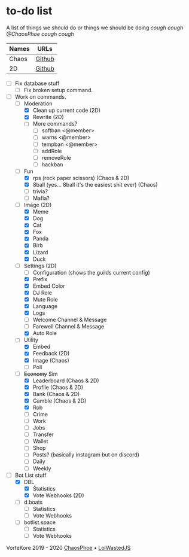 # to-do list

A list of things we should do or things we should be doing *cough cough @ChaosPhoe cough cough*  

| Names |                   URLs                   |
| :---- | :--------------------------------------: |
| Chaos |  [Github](https://github.com/chaosphoe)  |
| 2D    | [Github](https://github.com/lolwastedjs) |

- [ ] Fix database stuff
  - [ ] Fix broken setup command.
- [ ] Work on commands.
  - [ ] Moderation
    - [x] Clean up current code (2D)
    - [x] Rewrite (2D)
    - [ ] More commands?
      - [ ] softban <@member> <reason>
      - [ ] warns <@member>
      - [ ] tempban <@member> <reason>
      - [ ] addRole <member> <role> <reason>
      - [ ] removeRole <member> <role> <reason>
      - [ ] hackban <member> <reason>
  - [ ] Fun
    - [x] rps (rock paper scissors) (Chaos & 2D)
    - [x] 8ball (yes... 8ball it's the easiest shit ever) (Chaos)
    - [ ] trivia?
    - [ ] Mafia?
  - [ ] Image (2D)
    - [x] Meme
    - [x] Dog
    - [x] Cat
    - [x] Fox
    - [x] Panda
    - [x] Birb
    - [x] Lizard
    - [x] Duck
  - [ ] Settings (2D)
    - [ ] Configuration (shows the guilds current config)
    - [x] Prefix
    - [x] Embed Color
    - [x] DJ Role
    - [x] Mute Role
    - [x] Language
    - [x] Logs
    - [ ] Welcome Channel & Message
    - [ ] Farewell Channel & Message
    - [x] Auto Role
  - [ ] Utility
    - [x] Embed
    - [x] Feedback (2D)
    - [x] Image (Chaos)
    - [ ] Poll
  - [ ] ~~Economy~~ Sim
    - [x] Leaderboard (Chaos & 2D)
    - [x] Profile (Chaos & 2D)
    - [x] Bank (Chaos & 2D)
    - [x] Gamble (Chaos & 2D)
    - [x] Rob
    - [ ] Crime
    - [ ] Work
    - [ ] Jobs
    - [ ] Transfer
    - [ ] Wallet
    - [ ] Shop
    - [ ] Posts? (basically instagram but on discord)
    - [ ] Daily
    - [ ] Weekly
- [ ] Bot List stuff
  - [x] DBL
    - [x] Statistics
    - [x] Vote Webhooks (2D)
  - [ ] d.boats
    - [ ] Statistics
    - [ ] Vote Webhooks
  - [ ] botlist.space
    - [ ] Statistics
    - [ ] Vote Webhooks

VorteKore 2019 - 2020
[ChaosPhoe](https://github.com/chaosphoe) &bull; [LolWastedJS](https://github.com/lolwastedjs)
